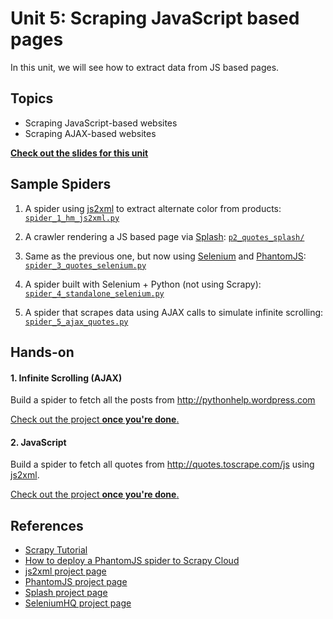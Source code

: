 Unit 5: Scraping JavaScript based pages
=======================================

In this unit, we will see how to extract data from JS based pages.

## Topics
* Scraping JavaScript-based websites
* Scraping AJAX-based websites

**[Check out the slides for this unit](https://docs.google.com/presentation/d/1HAMMWLDQ7wbxZVBSiKrsiWVXyt2ok8YcKHRrdQMRVM8/pub?start=false&loop=false&delayms=300000000)**


## Sample Spiders
1. A spider using [js2xml](http://github.com/scrapinghub/js2xml) to extract alternate color from products: [`spider_1_hm_js2xml.py`](spiders/spider_1_hm_js2xml.py)

2. A crawler rendering a JS based page via [Splash](http://github.com/scrapinghub/splash): [`p2_quotes_splash/`](spiders/p2_quotes_splash/)

3. Same as the previous one, but now using [Selenium](http://www.seleniumhq.org) and [PhantomJS](http://phantomjs.org/): [`spider_3_quotes_selenium.py`](spiders/spider_3_quotes_selenium.py)

4. A spider built with Selenium + Python (not using Scrapy): [`spider_4_standalone_selenium.py`](spiders/spider_4_standalone_selenium.py)

5. A spider that scrapes data using AJAX calls to simulate infinite scrolling: [`spider_5_ajax_quotes.py`](spiders/spider_5_ajax_quotes.py)



## Hands-on

#### 1. Infinite Scrolling (AJAX)
Build a spider to fetch all the posts from http://pythonhelp.wordpress.com

[Check out the project **once you're done**.](spiders/spider_6_ajax_pythonhelp.py)


#### 2. JavaScript
Build a spider to fetch all quotes from http://quotes.toscrape.com/js using [js2xml](http://github.com/scrapinghub/js2xml).

[Check out the project **once you're done**.](spiders/spider_7_quotes_js2xml.py)


## References
* [Scrapy Tutorial](https://doc.scrapy.org/en/latest/intro/tutorial.html)
* [How to deploy a PhantomJS spider to Scrapy Cloud](https://blog.scrapinghub.com/2016/09/08/how-to-deploy-custom-docker-images-for-your-web-crawlers/)
* [js2xml project page](http://github.com/scrapinghub/js2xml)
* [PhantomJS project page](http://phantomjs.org)
* [Splash project page](http://github.com/scrapinghub/splash)
* [SeleniumHQ project page](http://www.seleniumhq.org)
